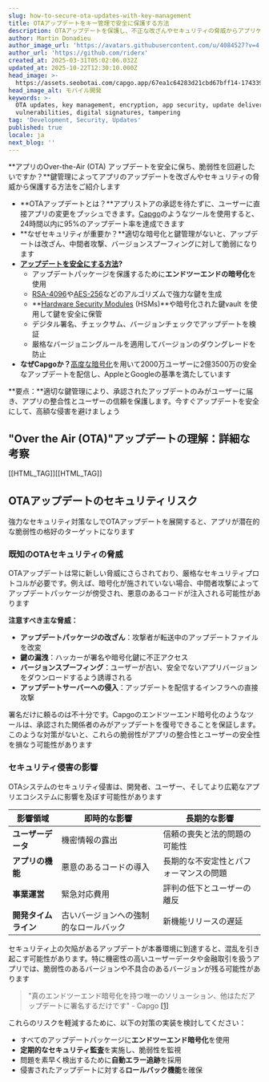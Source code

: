 ```yaml
---
slug: how-to-secure-ota-updates-with-key-management
title: OTAアップデートをキー管理で安全に保護する方法
description: OTAアップデートを保護し、不正な改ざんやセキュリティの脅威からアプリケーションを守るための、効果的な鍵管理と暗号化の方法について学びましょう。
author: Martin Donadieu
author_image_url: 'https://avatars.githubusercontent.com/u/4084527?v=4'
author_url: 'https://github.com/riderx'
created_at: 2025-03-31T05:02:06.032Z
updated_at: 2025-10-22T12:30:10.000Z
head_image: >-
  https://assets.seobotai.com/capgo.app/67ea1c64283d21cbd67bff14-1743397338137.jpg
head_image_alt: モバイル開発
keywords: >-
  OTA updates, key management, encryption, app security, update delivery,
  vulnerabilities, digital signatures, tampering
tag: 'Development, Security, Updates'
published: true
locale: ja
next_blog: ''
---
```


**アプリのOver-the-Air (OTA) アップデートを安全に保ち、脆弱性を回避したいですか？**鍵管理によってアプリのアップデートを改ざんやセキュリティの脅威から保護する方法をご紹介します

- **OTAアップデートとは？**アプリストアの承認を待たずに、ユーザーに直接アプリの変更をプッシュできます。[Capgo](https://capgo.app/)のようなツールを使用すると、24時間以内に95%のアップデート率を達成できます
- **なぜセキュリティが重要か？**適切な暗号化と鍵管理がないと、アップデートは改ざん、中間者攻撃、バージョンスプーフィングに対して脆弱になります
- **[アップデートを安全にする方法](https://capgo.app/docs/live-updates/update-behavior/)?**
    - アップデートパッケージを保護するために**エンドツーエンドの暗号化**を使用
    - [RSA-4096](https://enwikipediaorg/wiki/RSA_\(cryptosystem\))や[AES-256](https://enwikipediaorg/wiki/Advanced_Encryption_Standard)などのアルゴリズムで強力な鍵を生成
    - **[Hardware Security Modules](https://enwikipediaorg/wiki/Hardware_security_module) (HSMs)**や暗号化された鍵vault を使用して鍵を安全に保管
    - デジタル署名、チェックサム、バージョンチェックでアップデートを検証
    - 厳格なバージョニングルールを適用してバージョンのダウングレードを防止
- **なぜCapgoか？**[高度な暗号化](https://capgo.app/docs/cli/migrations/encryption/)を用いて2000万ユーザーに2億3500万の安全なアップデートを配信し、AppleとGoogleの基準を満たしています

**要点：**適切な鍵管理により、承認されたアップデートのみがユーザーに届き、アプリの整合性とユーザーの信頼を保護します。今すぐアップデートを安全にして、高額な侵害を避けましょう

## "Over the Air (OTA)"アップデートの理解：詳細な考察

[[HTML_TAG]][[HTML_TAG]]

## OTAアップデートのセキュリティリスク

強力なセキュリティ対策なしでOTAアップデートを展開すると、アプリが潜在的な脆弱性の格好のターゲットになります

### 既知のOTAセキュリティの脅威

OTAアップデートは常に新しい脅威にさらされており、厳格なセキュリティプロトコルが必要です。例えば、暗号化が施されていない場合、中間者攻撃によってアップデートパッケージが傍受され、悪意のあるコードが注入される可能性があります

**注意すべき主な脅威：**

- **アップデートパッケージの改ざん**：攻撃者が転送中のアップデートファイルを改変
- **鍵の漏洩**：ハッカーが署名や暗号化鍵に不正アクセス
- **バージョンスプーフィング**：ユーザーが古い、安全でないアプリバージョンをダウンロードするよう誘導される
- **アップデートサーバーへの侵入**：アップデートを配信するインフラへの直接攻撃

署名だけに頼るのは不十分です。Capgoのエンドツーエンド暗号化のようなツールは、承認された関係者のみがアップデートを復号できることを保証します。このような対策がないと、これらの脆弱性がアプリの整合性とユーザーの安全性を損なう可能性があります

### セキュリティ侵害の影響

OTAシステムのセキュリティ侵害は、開発者、ユーザー、そしてより広範なアプリエコシステムに影響を及ぼす可能性があります

| **影響領域** | **即時的な影響** | **長期的な影響** |
| --- | --- | --- |
| **ユーザーデータ** | 機密情報の露出 | 信頼の喪失と法的問題の可能性 |
| **アプリの機能** | 悪意のあるコードの導入 | 長期的な不安定性とパフォーマンスの問題 |
| **事業運営** | 緊急対応費用 | 評判の低下とユーザーの離反 |
| **開発タイムライン** | 古いバージョンへの強制的なロールバック | 新機能リリースの遅延 |

セキュリティ上の欠陥があるアップデートが本番環境に到達すると、混乱を引き起こす可能性があります。特に機密性の高いユーザーデータや金融取引を扱うアプリでは、脆弱性のあるバージョンや不具合のあるバージョンが残る可能性があります

> "真のエンドツーエンド暗号化を持つ唯一のソリューション、他はただアップデートに署名するだけです" - Capgo [\[1\]](https://capgo.app/)

これらのリスクを軽減するために、以下の対策の実装を検討してください：

- すべてのアップデートパッケージに**エンドツーエンド暗号化**を使用
- **定期的なセキュリティ監査**を実施し、脆弱性を監視
- 問題を素早く検出するために**自動エラー追跡**を採用
- 侵害されたアップデートに対する**ロールバック機能**を確保
